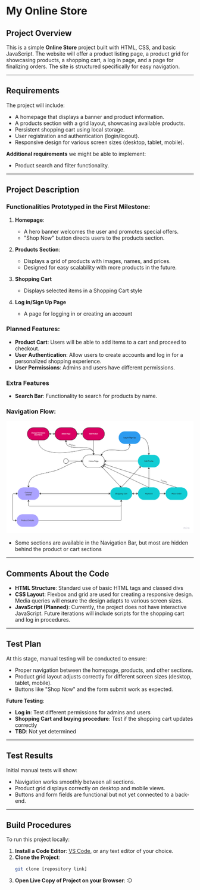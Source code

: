 # My Online Store

## Project Overview
This is a simple **Online Store** project built with HTML, CSS, and basic JavaScript. The website will offer a product listing page, a product grid for showcasing products, a shopping cart, a log in page, and a page for finalizing orders. The site is structured specifically for easy navigation.

---

## Requirements
The project will include:
- A homepage that displays a banner and product information.
- A products section with a grid layout, showcasing available products.
- Persistent shopping cart using local storage.
- User registration and authentication (login/logout).
- Responsive design for various screen sizes (desktop, tablet, mobile).

**Additional requirements** we might be able to implement:
- Product search and filter functionality.

---

## Project Description

### Functionalities Prototyped in the First Milestone:
1. **Homepage**:
   - A hero banner welcomes the user and promotes special offers.
   - "Shop Now" button directs users to the products section.
   
2. **Products Section**:
   - Displays a grid of products with images, names, and prices.
   - Designed for easy scalability with more products in the future.

3. **Shopping Cart**
   - Displays selected items in a Shopping Cart style

4. **Log in/Sign Up Page**
   - A page for logging in or creating an account


### Planned Features:
- **Product Cart**: Users will be able to add items to a cart and proceed to checkout.
- **User Authentication**: Allow users to create accounts and log in for a personalized shopping experience.
- **User Permissions**: Admins and users have different permissions.


### Extra Features
- **Search Bar**: Functionality to search for products by name.


### Navigation Flow:
![Navigation Diagram](diagram.png "Diagram")
- Some sections are available in the Navigation Bar, but most are hidden behind the product or cart sections

---

## Comments About the Code
- **HTML Structure**: Standard use of basic HTML tags and classed divs
- **CSS Layout**: Flexbox and grid are used for creating a responsive design. Media queries will ensure the design adapts to various screen sizes.
- **JavaScript (Planned)**: Currently, the project does not have interactive JavaScript. Future iterations will include scripts for the shopping cart and log in procedures.

---

## Test Plan
At this stage, manual testing will be conducted to ensure:
- Proper navigation between the homepage, products, and other sections.
- Product grid layout adjusts correctly for different screen sizes (desktop, tablet, mobile).
- Buttons like "Shop Now" and the form submit work as expected.

**Future Testing**:
- **Log in**: Test different permissions for admins and users
- **Shopping Cart and buying procedure**: Test if the shopping cart updates correctly
- **TBD**: Not yet determined
---

## Test Results
Initial manual tests will show:
- Navigation works smoothly between all sections.
- Product grid displays correctly on desktop and mobile views.
- Buttons and form fields are functional but not yet connected to a back-end.

---

## Build Procedures
To run this project locally:
1. **Install a Code Editor**: [VS Code](https://code.visualstudio.com/), or any text editor of your choice.
2. **Clone the Project**: 
   ```bash
   git clone [repository link]
3. **Open Live Copy of Project on your Browser**: :D